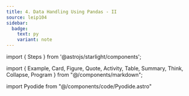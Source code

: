 ```yaml
---
title: 4. Data Handling Using Pandas - II
source: leip104
sidebar:
  badge:
    text: py
    variant: note
---
```


import { Steps } from '@astrojs/starlight/components';

import { Example, Card, Figure, Quote, Activity, Table, Summary, Think,
Collapse, Program } from "@/components/markdown";

import Pyodide from "@/components/code/Pyodide.astro"
